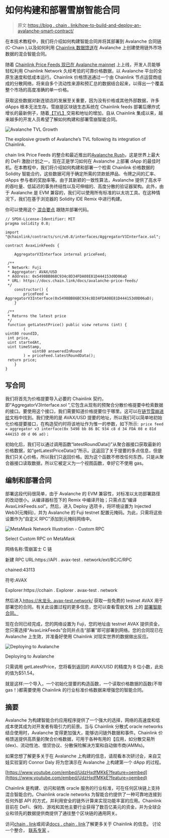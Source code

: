 # 如何构建和部署雪崩智能合同

> 原文:[https://blog . chain . link/how-to-build-and-deploy-an-avalanche-smart-contract/](https://blog.chain.link/how-to-build-and-deploy-an-avalanche-smart-contract/)

在本技术教程中，我们将介绍如何构建智能合同并将其部署到 Avalanche 合同链(C-Chain ),以及如何利用 [Chainlink 数据馈送](https://chain.link/solutions/defi)在 Avalanche 上创建使用链外市场数据的混合智能合同。

随着 [Chainlink Price Feeds 现已在 Avalanche mainnet](https://medium.com/avalancheavax/chainlink-price-feeds-are-live-on-avalanche-mainnet-paving-wave-for-advanced-defi-apps-6c4f0dfac565) 上上线，开发人员能够轻松利用 Chainlink Network 久经考验的可靠价格数据，以 Avalanche 平台的全原生速度和低成本运行。Chainlink 价格馈送通过一个由 Chainlink 节点运营商组成的分散网络，将来自多个流动性来源和预汇总的数据结合起来，以得出一个覆盖整个市场的高度准确的单一价格。

获取这些数据对新连锁店的发展至关重要，因为没有价格或其他外部数据，许多 dApps 根本无法生存。雪崩是区块链生态系统在 Chainlink feeds 部署后爆炸式增长的最新例子，随着[【TVL】](https://defillama.com/chain/Avalanche)交易和地址的增加，自从 Chainlink 集成以来，越来越多的开发人员希望了解如何构建和部署雪崩智能合同。

![Avalanche TVL Growth](../Images/b78c93c8d5372dcdb7920b4b0207602c.png)

<figcaption id="caption-attachment-3003" class="wp-caption-text">The explosive growth of Avalanche’s TVL following its integration of Chainlink.</figcaption>



chain link Price Feeds 的整合和最近推出的[Avalanche Rush](https://medium.com/avalancheavax/avalanche-foundation-announces-180m-defi-incentive-program-d320fdfafff7)，这是世界上最大的 DeFi 激励计划之一，现在正是学习如何在 Avalanche 上部署 dApp 的最佳时机。在本教程中，我们将介绍如何构建和部署一个检索 Chainlink 价格数据的 Solidity 智能合约，这些数据可用于确定所需的贷款抵押品、令牌之间的汇率、dApps 参与者的奖励率等。由于其新颖的一致性算法，Avalanche 提供了高水平的吞吐量、低延迟的事务终结性以及可伸缩的、高度分散的验证器架构。此外，由于 Avalanche 是 EVM 兼容的，我们可以使用所有标准的以太坊工具。在这种情况下，我们在基于浏览器的 Solidity IDE Remix 中进行构建。  

你可以使用这个 [混合要点](https://remix.ethereum.org/?#gist=8c19940a9c1b96bc453cbd43378df63c) 跟随并部署代码。

```
// SPDX-License-Identifier: MIT
pragma solidity 0.8;

import "@chainlink/contracts/src/v0.8/interfaces/AggregatorV3Interface.sol";

contract AvaxLinkFeeds {

    AggregatorV3Interface internal priceFeed;

 /**
 * Network: Fuji
 * Aggregator: AVAX/USD
 * Address: 0x5498BB86BC934c8D34FDA08E81D444153d0D06aD
 * URL: https://docs.chain.link/docs/avalanche-price-feeds/
 */
    constructor() {
        priceFeed = AggregatorV3Interface(0x5498BB86BC934c8D34FDA08E81D444153d0D06aD);
    }

 /**
 * Returns the latest price
 */
 function getLatestPrice() public view returns (int) {
        (
uint80 roundID, 
 int price,
 uint startedAt,
 uint timeStamp,
            uint80 answeredInRound
        ) = priceFeed.latestRoundData();
 return price;
    }
}
```

## 写合同

我们将首先为价格提要导入必要的 Chainlink 契约，即“AggregatorV3Interface.sol ”,它包含从现有的预聚合分散价格提要中检索数据的接口。要使用这个接口，我们需要知道价格提要位于哪里。这可以在[链节雪崩进给](https://docs.chain.link/docs/avalanche-price-feeds/)文档中找到。我们使用的是 AVAX/USD 提要的地址，所以我们可以简单地初始化价格提要接口，在构造契约时将该地址作为惟一的参数，如下所示:` price feed = aggregator v3 interface(0x 5498 bb 86 BC 934 c8 d 34 FDA 08 e 81d 444153 d0 d 06 ad)；`

初始化后，我们可以通过调用函数“latestRoundData()”从聚合器接口获取最新的价格数据，如“getLatestPriceData()”所示。这返回了关于提要的多点信息，但是我们只关心价格，所以我们只返回价格。因为这个函数不修改任何东西，只是从聚合器接口读取数据，所以它被定义为一个视图函数，幸好它不使用 gas。

## **编制和部署合同**

部署这段代码很简单，由于 Avalanche 的 EVM 兼容性，对标准以太坊部署路径的改动很小。从编译器标签下的 Remix 中编译开始；只需点击“编译 AvaxLinkFeeds.sol”。然后，进入 Deploy 选项卡，将环境设置为 Injected Web3(元掩码)，并为 Avalanche 的 Fuji testnet 配置元掩码。为此，只需将这些设置作为“自定义 RPC”添加到元掩码网络中。

![MetaMask Network Illustration - Custom RPC](../Images/3e83a781eec063f6016799023707fdb4.png)

<figcaption id="caption-attachment-2629" class="wp-caption-text">Select Custom RPC on MetaMask</figcaption>



网络名称:雪崩富士 C 链

新建 RPC URL:https://API . avax-test . network/ext/BC/C/RPC

chained:43113

符号:AVAX

Explorer:https://cchain . Explorer . avax-test . network

然后进入[https://水龙头. avax-test.network/](https://faucet.avax-test.network/) 获取一些免费的 testnet AVAX 用于部署您的合同。有关此设置过程的更多信息，您可以查看雪崩文档 上的 [部署智能合同。](https://docs.avax.network/build/tutorials/smart-contracts/deploy-a-smart-contract-on-avalanche-using-remix-and-metamask)

现在合同已经完成，您的网络设置为 Fuji，您的地址由 testnet AVAX 提供资金，您只需选择“AvaxLinkFeeds”合同并点击“部署”即可部署到网络。您的合同现已在 Avalanche 上生效，并准备好使用 Chainlink 对现实世界的数据做出反应。  

![Deploying to Avalanche ](../Images/f9d14548739c49ce555ec369dd6dc087.png)

<figcaption id="caption-attachment-2630" class="wp-caption-text">Deploying to Avalanche</figcaption>



只需调用 getLatestPrice，您将看到返回的 AVAX/USD 的精度为 8 位小数，此处的值为$51.54。

就是这样:一个导入，一个初始化提要的构造函数，一个读取价格数据的函数(不带 gas！)都需要使用 Chainlink 的行业标准价格数据来增强您的智能合同。

## 摘要

Avalanche 为构建智能合约应用程序提供了一个强大的选择，网络的高速度和低成本使其成为对开发者有吸引力的前景。当与 Chainlink 分散式 oracle networks 结合使用时，Avalanche 变得更加强大，能够访问链外数据和事件。Chainlink 价格馈送提供高质量的聚合价格数据，可用于各种有用的[](https://blog.chain.link/44-ways-to-enhance-your-smart-contract-with-chainlink/#decentralized-finance)【应用，如分散交易所(dex)、流动性池、借贷协议、分散保险解决方案和自动做市商(AMMs)。

如果您想了解更多关于在 Avalanche 上构建的信息，请观看本次研讨会，来自艾娃实验室的 Connor Daly 将为您演示在 Avalanche 上构建第一个 dApp 的过程。

[https://www.youtube.com/embed/UdzHxdfMKkE?feature=oembed](https://www.youtube.com/embed/UdzHxdfMKkE?feature=oembed)

Chainlink 是构建、访问和销售 oracle 服务的行业标准，可在任何区块链上支持混合智能合约。Chainlink oracle networks 为智能合约提供了一种可靠地连接到任何外部 API 的方式，并利用安全的链外计算来实现功能丰富的应用。Chainlink 目前在 DeFi、保险、游戏和其他主要行业获得了数百亿美元的资金，并为全球企业和领先的数据提供商提供了通往整个区块链的通用网关。

访问[chain . link](https://chain.link/)或阅读[docs . chain . link](https://docs.chain.link/)了解更多关于 Chainlink 的信息。 讨论一个整合， [联系专家](https://chainlinkcommunity.typeform.com/to/OYQO67EF?page=announcement) 。